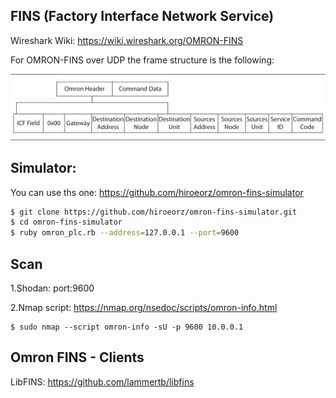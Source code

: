 ## FINS (Factory Interface Network Service)

Wireshark Wiki: https://wiki.wireshark.org/OMRON-FINS

For OMRON-FINS over UDP the frame structure is the following:

![OmronFINS Frame Structure](docs/img/omron-fins_frame_structure.jpg)

## Simulator:

You can use ths one: https://github.com/hiroeorz/omron-fins-simulator

```bash
$ git clone https://github.com/hiroeorz/omron-fins-simulator.git
$ cd omron-fins-simulator
$ ruby omron_plc.rb --address=127.0.0.1 --port=9600
```


## Scan

1.Shodan: port:9600

2.Nmap script: https://nmap.org/nsedoc/scripts/omron-info.html

```
$ sudo nmap --script omron-info -sU -p 9600 10.0.0.1
```

## Omron FINS - Clients

LibFINS: https://github.com/lammertb/libfins